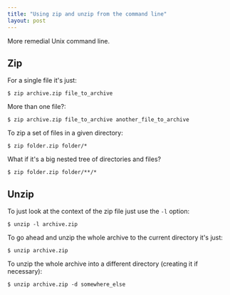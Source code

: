 ```yaml
---
title: "Using zip and unzip from the command line"
layout: post
---
```


More remedial Unix command line.

## Zip

For a single file it's just:

    $ zip archive.zip file_to_archive

More than one file?:

    $ zip archive.zip file_to_archive another_file_to_archive

To zip a set of files in a given directory:

    $ zip folder.zip folder/*

What if it's a big nested tree of directories and files?

    $ zip folder.zip folder/**/*

## Unzip

To just look at the context of the zip file just use the `-l` option:

    $ unzip -l archive.zip

To go ahead and unzip the whole archive to the current directory it's just:

    $ unzip archive.zip

To unzip the whole archive into a different directory (creating it if
necessary):

    $ unzip archive.zip -d somewhere_else
